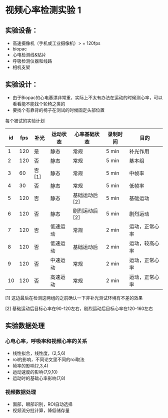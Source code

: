 # 视频心率检测实验 1

## 实验设备：

- 高速摄像机（手机或工业摄像机）> = 120fps
- biopac
- 心电检测线&贴片
- 呼吸检测仪器和线路
- 相机支架

## 实验设计：

- 由于Biopac的心电基漂非常重，实际上不太有办法在运动的时候测心率，可以看看能不能找个轮椅之类的
- 要找个有靠背的椅子在测试的时候固定头部位置

每个被试的实验计划

| id   | fps  | 补光  | 运动状态 | 心率基础状态  | 录制时间 | 目的           |
| ---- | ---- | ----- | -------- | ------------- | -------- | -------------- |
| 1    | 120  | 是    | 静态     | 常规          | 5 min    | 补光作用       |
| 2    | 120  | 否    | 静态     | 常规          | 5 min    | 基本组         |
| 3    | 60   | 否[1] | 静态     | 常规          | 5 min    | 中帧率         |
| 4    | 30   | 否    | 静态     | 常规          | 5 min    | 低帧率         |
| 5    | 120  | 否    | 静态     | 基础运动后[2] | 5 min    | 基础运动       |
| 6    | 120  | 否    | 静态     | 剧烈运动后[2] | 5 min    | 剧烈运动       |
| 7    | 120  | 否    | 低速运动 | 常规          | 2 min    | 运动，正常心率 |
| 8    | 120  | 否    | 低速运动 | 基础运动后    | 2 min    | 运动，较高心率 |
| 9    | 120  | 否    | 中速运动 | 常规          | 2 min    | 运动，正常心率 |
| 10   | 120  | 否    | 高速运动 | 常规          | 2 min    | 运动，正常心率 |

[1] 这边最后在检测这两组的之前确认一下非补光测试环境有不差的效果

[2] 基础运动后目标心率在90-120左右，剧烈运动后目标心率在120-160左右

## 实验数据处理

### 心电心率，呼吸率和视频心率的关系

- 线性拟合，线性度，(2,5,6)
- roi的影响，不同论文里不同的roi取法
- 帧率的影响(2,3,4)
- 运动速度的影响(7,9,10)
- 运动时的基础心率影响(7,8)

### 视频数据处理

- 面部，眼部识别，ROI自动选择
- 视频流分批计算，降低储存量



